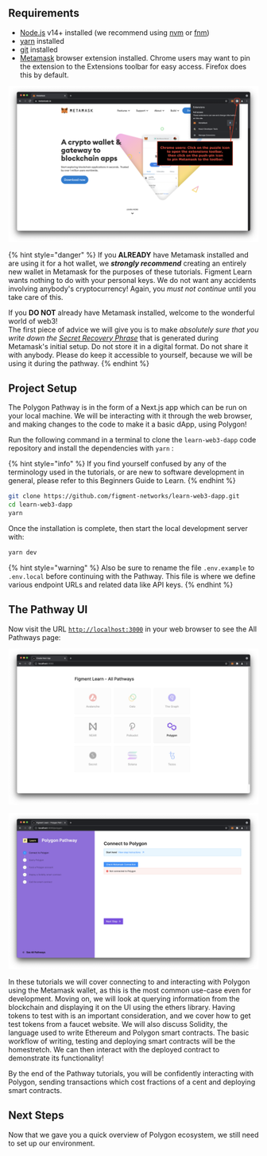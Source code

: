 #

## Requirements

* [Node.js](https://nodejs.org) v14+ installed (we recommend using [nvm](https://github.com/nvm-sh/nvm) or [fnm](https://github.com/Schniz/fnm))
* [yarn](https://yarnpkg.com/) installed
* [git](https://git-scm.com/book/en/v2/Getting-Started-Installing-Git) installed
* [Metamask](https://metamask.io/) browser extension installed. Chrome users may want to pin the extension to the Extensions toolbar for easy access. Firefox does this by default.

![Pin Metamask to the toolbar in Chrome](../../../.gitbook/assets/pin_metamask.png)

{% hint style="danger" %}
If you **ALREADY** have Metamask installed and are using it for a hot wallet, we _**strongly recommend**_ creating an entirely new wallet in Metamask for the purposes of these tutorials. Figment Learn wants nothing to do with your personal keys. We do not want any accidents involving anybody's cryptocurrency! Again, you _must not_ _continue_ until you take care of this.  
  
If you **DO NOT** already have Metamask installed, welcome to the wonderful world of web3!   
The first piece of advice we will give you is to make _absolutely sure that you write down the_ [_Secret Recovery Phrase_](https://community.metamask.io/t/what-is-a-secret-recovery-phrase-and-how-to-keep-your-crypto-wallet-secure/3440) that is generated during Metamask's initial setup. Do not store it in a digital format. Do not share it with anybody. Please do keep it accessible to yourself, because we will be using it during the pathway. 
{% endhint %}

## Project Setup

The Polygon Pathway is in the form of a Next.js app which can be run on your local machine. We will be interacting with it through the web browser, and making changes to the code to make it a basic dApp, using Polygon!

Run the following command in a terminal to clone the `learn-web3-dapp` code repository and install the dependencies with `yarn` :

{% hint style="info" %}
If you find yourself confused by any of the terminology used in the tutorials, or are new to software development in general, please refer to this Beginners Guide to Learn.
{% endhint %}

```bash
git clone https://github.com/figment-networks/learn-web3-dapp.git
cd learn-web3-dapp
yarn
```

Once the installation is complete, then start the local development server with:

```bash
yarn dev
```

{% hint style="warning" %}
Also be sure to rename the file `.env.example` to `.env.local` before continuing with the Pathway. This file is where we define various endpoint URLs and related data like API keys.
{% endhint %}

## The Pathway UI

Now visit the URL [`http://localhost:3000`](http://localhost:3000) in your web browser to see the All Pathways page:

![Click on the Polygon icon to begin your journey on the Polygon Pathway!](../../../.gitbook/assets/all_pathways.png)

![The Polygon Pathway UI](../../../.gitbook/assets/polygon_connect.png)

In these tutorials we will cover connecting to and interacting with Polygon using the Metamask wallet, as this is the most common use-case even for development. Moving on, we will look at querying information from the blockchain and displaying it on the UI using the ethers library. Having tokens to test with is an important consideration, and we cover how to get test tokens from a faucet website. We will also discuss Solidity, the language used to write Ethereum and Polygon smart contracts. The basic workflow of writing, testing and deploying smart contracts will be the homestretch. We can then interact with the deployed contract to demonstrate its functionality!  

By the end of the Pathway tutorials, you will be confidently interacting with Polygon, sending transactions which cost fractions of a cent and deploying smart contracts.

## Next Steps

Now that we gave you a quick overview of Polygon ecosystem, we still need to set up our environment.
